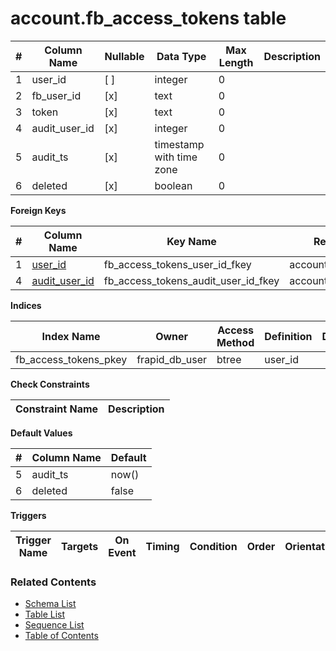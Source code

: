 # account.fb_access_tokens table



| # | Column Name | Nullable | Data Type | Max Length | Description |
| --- | --- | --- | --- | --- | --- |
| 1 | user_id | [ ] | integer | 0 |  |
| 2 | fb_user_id | [x] | text | 0 |  |
| 3 | token | [x] | text | 0 |  |
| 4 | audit_user_id | [x] | integer | 0 |  |
| 5 | audit_ts | [x] | timestamp with time zone | 0 |  |
| 6 | deleted | [x] | boolean | 0 |  |



**Foreign Keys**

| # | Column Name | Key Name | References |
| --- | --- | --- | --- |
| 1 | [user_id](../account/users.md) | fb_access_tokens_user_id_fkey | account.users.user_id |
| 4 | [audit_user_id](../account/users.md) | fb_access_tokens_audit_user_id_fkey | account.users.user_id |



**Indices**

| Index Name | Owner | Access Method | Definition | Description |
| --- | --- | --- | --- | --- |
| fb_access_tokens_pkey | frapid_db_user | btree | user_id |  |



**Check Constraints**

| Constraint Name | Description |
| --- | --- |



**Default Values**

| # | Column Name | Default |
| --- | --- | --- |
| 5 | audit_ts | now() |
| 6 | deleted | false |


**Triggers**

| Trigger Name | Targets | On Event | Timing | Condition | Order | Orientation | Description |
| --- | --- | --- | --- | --- | --- | --- | --- |


### Related Contents
* [Schema List](../../schemas.md)
* [Table List](../../tables.md)
* [Sequence List](../../sequences.md)
* [Table of Contents](../../README.md)
